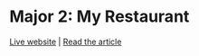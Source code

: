Major 2: My Restaurant
=====================

[Live website](http://tuurdutoit.be/major/restaurant) | [Read the article](http://tuurdutoit.be/projects/major-2)
